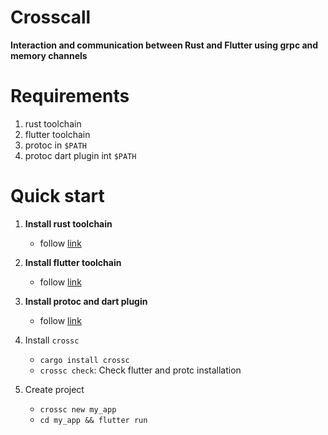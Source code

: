 # Crosscall

**Interaction and communication between Rust and Flutter using grpc and memory channels**



# Requirements 
1. rust toolchain
2. flutter toolchain
3. protoc in `$PATH`
4. protoc dart plugin int `$PATH`






# Quick start
1. **Install rust toolchain**
    - follow <a href='https://www.rust-lang.org/tools/install'>link</a>
2. **Install flutter toolchain**
    - follow <a href='https://docs.flutter.dev/get-started/install'>link</a>

3. **Install protoc and dart plugin**
    - follow <a href='https://grpc.io/docs/languages/dart/quickstart/'>link</a>

4. Install `crossc`
    - `cargo install crossc`
    - `crossc check`: Check flutter and protc installation

5. Create project
    - `crossc new my_app`
    - `cd my_app && flutter run`

